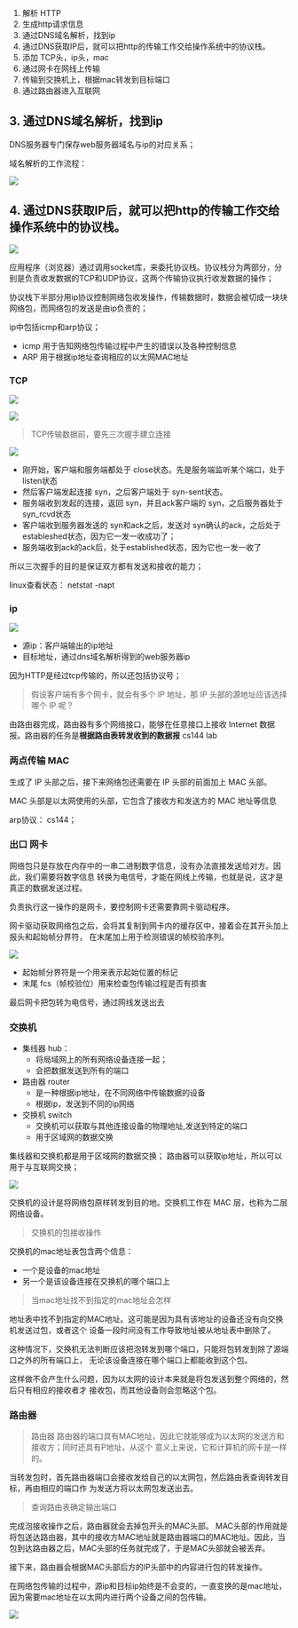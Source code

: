 1. 解析 HTTP
2. 生成http请求信息
3. 通过DNS域名解析，找到ip
4. 通过DNS获取IP后，就可以把http的传输工作交给操作系统中的协议栈。
5. 添加 TCP头，ip头，mac
6. 通过网卡在网线上传输
7. 传输到交换机上，根据mac转发到目标端口
8. 通过路由器进入互联网



## 3. 通过DNS域名解析，找到ip
DNS服务器专门保存web服务器域名与ip的对应关系；

域名解析的工作流程：

![](./图片/DNS解析.png)

## 4. 通过DNS获取IP后，就可以把http的传输工作交给操作系统中的协议栈。
![](./图片/协议栈.png)

应用程序（浏览器）通过调用socket库，来委托协议栈。协议栈分为两部分，分别是负责收发数据的TCP和UDP协议，这两个传输协议执行收发数据的操作；

协议栈下半部分用ip协议控制网络包收发操作，传输数据时，数据会被切成一块块网络包，而网络包的发送是由ip负责的；

ip中包括icmp和arp协议；
+ icmp 用于告知网络包传输过程中产生的错误以及各种控制信息
+ ARP 用于根据ip地址查询相应的以太网MAC地址

### TCP
![](./图片/tcp.png)

![](./图片/tcp报文解析.png)

> TCP传输数据前，要先三次握手建立连接

![](./图片/三次握手状态.png)

+ 刚开始，客户端和服务端都处于 close状态。先是服务端监听某个端口，处于 listen状态
+ 然后客户端发起连接 syn，之后客户端处于 syn-sent状态。
+ 服务端收到发起的连接，返回 syn，并且ack客户端的 syn，之后服务器处于 syn_rcvd状态
+ 客户端收到服务器发送的 syn和ack之后，发送对 syn确认的ack，之后处于 estableshed状态，因为它一发一收成功了；
+ 服务端收到ack的ack后，处于established状态，因为它也一发一收了

所以三次握手的目的是保证双方都有发送和接收的能力；

linux查看状态： netstat -napt

### ip
![](./图片/ip.png)

+ 源ip：客户端输出的ip地址
+ 目标地址，通过dns域名解析得到的web服务器ip

因为HTTP是经过tcp传输的，所以还包括协议号；

> 假设客户端有多个网卡，就会有多个 IP 地址，那 IP 头部的源地址应该选择哪个 IP 呢？

由路由器完成，路由器有多个网络接口，能够在任意接口上接收 Internet 数据报。路由器的任务是**根据路由表转发收到的数据报** cs144 lab


### 两点传输 MAC
生成了 IP 头部之后，接下来网络包还需要在 IP 头部的前面加上 MAC 头部。

MAC 头部是以太网使用的头部，它包含了接收方和发送方的 MAC 地址等信息

arp协议： cs144；

### 出口 网卡
网络包只是存放在内存中的一串二进制数字信息，没有办法直接发送给对方。因此，我们需要将数字信息
转换为电信号，才能在网线上传输，也就是说，这才是真正的数据发送过程。

负责执行这一操作的是网卡，要控制网卡还需要靠网卡驱动程序。

网卡驱动获取网络包之后，会将其复制到网卡内的缓存区中，接着会在其开头加上报头和起始帧分界符，
在末尾加上用于检测错误的帧校验序列。

![](./图片/网卡.png)

+ 起始帧分界符是一个用来表示起始位置的标记
+ 末尾 fcs（帧校验位）用来检查包传输过程是否有损害

最后网卡把包转为电信号，通过网线发送出去
### 交换机
+ 集线器 hub：
  + 将局域网上的所有网络设备连接一起；
  + 会把数据发送到所有的端口
+ 路由器 router
  + 是一种根据ip地址，在不同网络中传输数据的设备
  + 根据ip，发送到不同的ip网络
+ 交换机 switch
  + 交换机可以获取与其他连接设备的物理地址,发送到特定的端口
  + 用于区域网的数据交换

集线器和交换机都是用于区域网的数据交换；
路由器可以获取ip地址，所以可以用于与互联网交换；

![](./图片/switch.png)

交换机的设计是将网络包原样转发到目的地。交换机工作在 MAC 层，也称为二层网络设备。

> 交换机的包接收操作

交换机的mac地址表包含两个信息：
+ 一个是设备的mac地址
+ 另一个是该设备连接在交换机的哪个端口上

> 当mac地址找不到指定的mac地址会怎样

地址表中找不到指定的MAC地址。这可能是因为具有该地址的设备还没有向交换机发送过包，或者这个
设备一段时间没有工作导致地址被从地址表中删除了。

这种情况下，交换机无法判断应该把泡转发到哪个端口，只能将包转发到除了源端口之外的所有端口上，
无论该设备连接在哪个端口上都能收到这个包。

这样做不会产生什么问题，因为以太网的设计本来就是将包发送到整个网络的，然后只有相应的接收者才
接收包，而其他设备则会忽略这个包。

### 路由器

> 路由器
路由器的端口具有MAC地址，因此它就能够成为以太网的发送方和接收方；同时还具有P地址，从这个
意义上来说，它和计算机的网卡是一样的。

当转发包时，首先路由器端口会接收发给自己的以太网包，然后路由表查询转发目标，再由相应的端口作
为发送方将以太网包发送出去。

> 查询路由表确定输出端口

完成泡接收操作之后，路由器就会去掉包开头的MAC头部。
MAC头部的作用就是将包送达路由器，其中的接收方MAC地址就是路由器端口的MAC地址。因此，当
包到达路由器之后，MAC头部的任务就完成了，于是MAC头部就会被丢弃。

接下来，路由器会根据MAC头部后方的IP头部中的内容进行包的转发操作。



在网络包传输的过程中，源ip和目标ip始终是不会变的，一直变换的是mac地址，因为需要mac地址在以太网内进行两个设备之间的包传输。

![](./图片/数据包传输过程.png)



